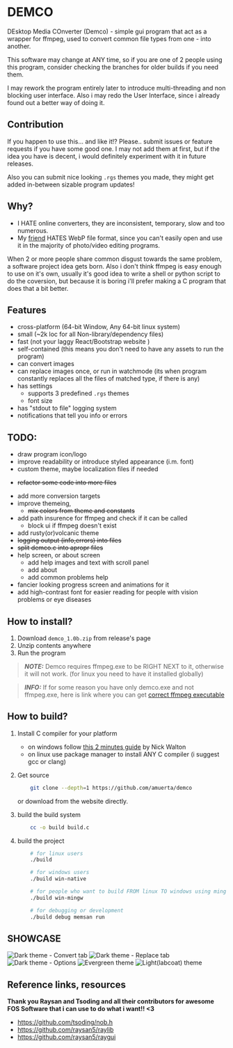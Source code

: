 # DEMCO

DEsktop Media COnverter (Demco) - simple gui program that act as a wrapper for ffmpeg, used to convert
common file types from one - into another.

This software may change at ANY time, so if you are one of 2 people using this program, consider checking
the branches for older builds if you need them.

I may rework the program entirely later to introduce multi-threading and non blocking user interface.
Also i may redo the User Interface, since i already found out a better way of doing it.

## Contribution
If you happen to use this... and like it!? Please.. submit issues or feature requests if you have some good one.
I may not add them at first, but if the idea you have is decent, i would definitely experiment with it in future releases.

Also you can submit nice looking `.rgs` themes you made, they might get added in-between sizable program updates!

## Why?

- I HATE online converters, they are inconsistent, temporary, slow and too numerous.
- My [friend](https://www.youtube.com/@axii9876) HATES WebP file format, since you can't easily open and
use it in the majority of photo/video editing programs.

When 2 or more people share common disgust towards the same problem, a software project idea gets born. 
Also i don't think ffmpeg is easy enough to use on it's own, usually it's good idea to write a shell or python
script to do the coversion, but because it is boring i'll prefer making a C program that does that a bit
better.

## Features

- cross-platform (64-bit Window, Any 64-bit linux system)
- small (~2k loc for all Non-library/dependency files)
- fast (not your laggy React/Bootstrap website )
- self-contained (this means you don't need to have any assets to run the program)
- can convert images
- can replace images once, or run in watchmode (its when program constantly replaces all the files of matched type, if there is any)
- has settings 
    + supports 3 predefined `.rgs` themes
    + font size
- has "stdout to file" logging system 
- notifications that tell you info or errors

## TODO:
- draw program icon/logo
- improve readability or introduce styled appearance (i.m. font)
- custom theme, maybe localization files if needed 
+ ~~refactor some code into more files~~
- add more conversion targets
- improve themeing, 
    + ~~mix colors from theme and constants~~
- add path insurence for ffmpeg and check if it can be called
    + block ui if ffmpeg doesn't exist
- add rusty(or)volcanic theme
- ~~logging output (info,errors) into files~~
- ~~split demco.c into apropr files~~
- help screen, or about screen
    + add help images and text with scroll panel
    + add about 
    + add common problems help
- fancier looking progress screen and animations for it
- add high-contrast font for easier reading for people with vision problems or eye diseases

## How to install?


1. Download `demco_1.0b.zip` from release's page
2. Unzip contents anywhere
3. Run the program

> **_NOTE:_**  Demco requires ffmpeg.exe to be RIGHT NEXT to it, otherwise it will not work. (for linux you need to have it installed globally)

> **_INFO:_**  If for some reason you have only demco.exe and not ffmpeg.exe, here is link where you can get [correct ffmpeg executable](https://github.com/BtbN/FFmpeg-Builds/releases/download/latest/ffmpeg-master-latest-win64-gpl.zip)

## How to build?

1. Install C compiler for your platform
    - on windows follow [this 2 minutes guide](https://www.youtube.com/watch?v=k6juv3mIr9o) by Nick Walton
    - on linux use package manager to install ANY C compiler (i suggest gcc or clang)
2. Get source
    ```bash
        git clone --depth=1 https://github.com/amuerta/demco
    ```

    or download from the website directly.

3. build the build system
    ```bash
        cc -o build build.c
    ```

4. build the project
    ```bash
        # for linux users
        ./build 

        # for windows users
        ./build win-native

        # for people who want to build FROM linux TO windows using mingw
        ./build win-mingw

        # for debugging or development
        ./build debug memsan run
    ```

## SHOWCASE

![Dark theme - Convert tab](./showcase/1.png)
![Dark theme - Replace tab](./showcase/2.png)
![Dark theme - Options](./showcase/3.png)
![Evergreen theme](./showcase/4.png)
![Light(labcoat) theme](./showcase/5.png)


## Reference links, resources

**Thank you Raysan and Tsoding and all their contributors for awesome FOS Software that i can use to do what i want!! <3**

 - https://github.com/tsoding/nob.h
 - https://github.com/raysan5/raylib
 - https://github.com/raysan5/raygui

